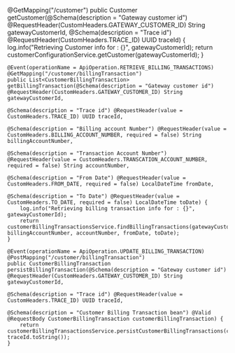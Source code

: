 @GetMapping("/customer")
    public Customer getCustomer(@Schema(description = "Gateway customer id") @RequestHeader(CustomHeaders.GATEWAY_CUSTOMER_ID) String gatewayCustomerId,
                                @Schema(description = "Trace id") @RequestHeader(CustomHeaders.TRACE_ID) UUID traceId) {
        log.info("Retrieving Customer info for : {}", gatewayCustomerId);
        return customerConfigurationService.getCustomer(gatewayCustomerId);
    }

    @Event(operationName = ApiOperation.RETRIEVE_BILLING_TRANSACTIONS)
    @GetMapping("/customer/billingTransaction")
    public List<CustomerBillingTransaction> getBillingTransaction(@Schema(description = "Gateway customer id") @RequestHeader(CustomHeaders.GATEWAY_CUSTOMER_ID) String gatewayCustomerId,
                                                                  @Schema(description = "Trace id") @RequestHeader(value = CustomHeaders.TRACE_ID) UUID traceId,
                                                                  @Schema(description = "Billing account Number") @RequestHeader(value = CustomHeaders.BILLING_ACCOUNT_NUMBER, required = false) String billingAccountNumber,
                                                                  @Schema(description = "Transaction Account Number") @RequestHeader(value = CustomHeaders.TRANSCATION_ACCOUNT_NUMBER, required = false) String accountNumber,
                                                                  @Schema(description = "From Date") @RequestHeader(value = CustomHeaders.FROM_DATE, required = false) LocalDateTime fromDate,
                                                                  @Schema(description = "To Date") @RequestHeader(value = CustomHeaders.TO_DATE, required = false) LocalDateTime toDate) {
        log.info("Retrieving billing transaction info for : {}", gatewayCustomerId);
        return customerBillingTransactionsService.findBillingTransactions(gatewayCustomerId, billingAccountNumber, accountNumber, fromDate, toDate);
    }

    @Event(operationName = ApiOperation.UPDATE_BILLING_TRANSACTION)
    @PostMapping("/customer/billingTransaction")
    public CustomerBillingTransaction persistBillingTransaction(@Schema(description = "Gateway customer id") @RequestHeader(CustomHeaders.GATEWAY_CUSTOMER_ID) String gatewayCustomerId,
                                                                @Schema(description = "Trace id") @RequestHeader(value = CustomHeaders.TRACE_ID) UUID traceId,
                                                                @Schema(description = "Customer Billing Transaction bean") @Valid @RequestBody CustomerBillingTransaction customerBillingTransaction) {
        return customerBillingTransactionsService.persistCustomerBillingTransactions(customerBillingTransaction, traceId.toString());
    }
